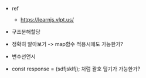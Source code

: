 - ref
    - https://learnjs.vlpt.us/

- 구조분해할당
 - 정확히 알아보기 -> map함수 적용시에도 가능한가?

- 변수선언시
 - const response = (sdfjsklfj); 처럼 괄호 덮기가 가능한가?